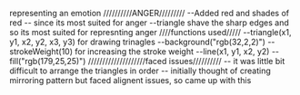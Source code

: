 representing an emotion
//////////ANGER/////////
--Added red and shades of red -- since its most suited for anger
--triangle shave the sharp edges and so its most suited for represnting anger
////functions used/////
--triangle(x1, y1, x2, y2, x3, y3) for drawing trinagles
--background("rgb(32,2,2)")
--strokeWeight(10) for increasing the stroke weight
--line(x1, y1, x2, y2)
--fill("rgb(179,25,25)")
////////////////////faced issues//////////
-- it was little bit difficult to arrange the triangles in order
-- initially thought of creating mirroring pattern but faced alignent issues, so came up with this
